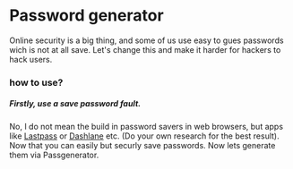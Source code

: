 # Password generator

Online security is a big thing, and some of us use easy to gues passwords wich is not at all save. Let's change this and make it harder for hackers to hack users.

### how to use?


##### Firstly, use a save password fault.
No, I do not mean the build in password savers in web browsers, but apps like [Lastpass](https://www.lastpass.com/) or [Dashlane](https://www.dashlane.com/) etc. (Do your own research for the best result). Now that you can easily but securly save passwords. Now lets generate them via Passgenerator.
